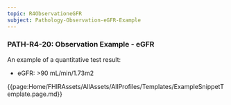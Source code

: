 ```yaml
---
topic: R4ObservationeGFR
subject: Pathology-Observation-eGFR-Example
---
```

### PATH-R4-20: Observation Example - eGFR
An example of a quantitative test result:
* eGFR: >90 mL/min/1.73m2

{{page:Home/FHIRAssets/AllAssets/AllProfiles/Templates/ExampleSnippetTemplate.page.md}}